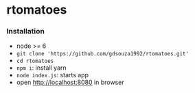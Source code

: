 # rtomatoes

### Installation

- node >= 6
- `git clone 'https://github.com/gdsouza1992/rtomatoes.git'`
- `cd rtomatoes`
- `npm i`: install yarn
- `node index.js`: starts app
- open [http://localhost:8080](http://localhost:8080) in browser
